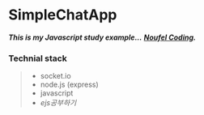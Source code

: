 # SimpleChatApp
 
 ***This is my Javascript study example...***
 ***[Noufel Coding](https://www.youtube.com/watch?time_continue=242&v=eOmtrR-_-C4).***

 ### Technial stack
 > - socket.io
 > - node.js (express)
 > - javascript
 > - *ejs공부하기*
